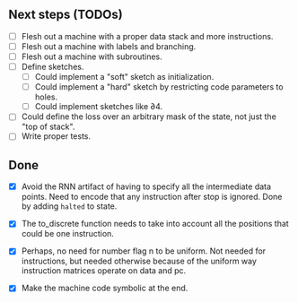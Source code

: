 Next steps (TODOs)
----------

- [ ] Flesh out a machine with a proper data stack and more instructions.
- [ ] Flesh out a machine with labels and branching.
- [ ] Flesh out a machine with subroutines.
- [ ] Define sketches.
  - [ ] Could implement a "soft" sketch as initialization.
  - [ ] Could implement a "hard" sketch by restricting code parameters to holes.
  - [ ] Could implement sketches like ∂4.
- [ ] Could define the loss over an arbitrary mask of the state, not just the "top of stack".
- [ ] Write proper tests.

## Done

- [x] Avoid the RNN artifact of having to specify all the intermediate data points.
      Need to encode that any instruction after stop is ignored.
      Done by adding `halted` to state.

- [x] The to_discrete function needs to take into account all the positions that could be one instruction.

- [x] Perhaps, no need for number flag n to be uniform.
      Not needed for instructions, but needed otherwise
      because of the uniform way instruction matrices operate on data and pc.

- [x] Make the machine code symbolic at the end.
